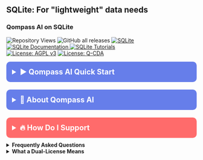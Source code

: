 <!-- /qompassai/sqlite/README.md -->
<!-- ---------------------------- -->
<!-- Copyright (C) 2025 Qompass AI, All rights reserved -->

<h2> SQLite: For "lightweight" data needs </h2>

<h3> Qompass AI on SQLite </h3>

![Repository Views](https://komarev.com/ghpvc/?username=qompassai-sqlite)
![GitHub all releases](https://img.shields.io/github/downloads/qompassai/sqlite/total?style=flat-square)
  <a href="https://sqlite.org/">
  <img src="https://img.shields.io/badge/SQLite-003B57?style=for-the-badge&logo=sqlite&logoColor=white" alt="SQLite">
</a>
<br>
<a href="https://sqlite.org/docs.html">
  <img src="https://img.shields.io/badge/SQLite_Documentation-blue?style=flat-square" alt="SQLite Documentation">
</a>
<a href="https://github.com/topics/sqlite-tutorial">
  <img src="https://img.shields.io/badge/SQLite_Tutorials-green?style=flat-square" alt="SQLite Tutorials">
</a>
<br>
  <a href="https://www.gnu.org/licenses/agpl-3.0"><img src="https://img.shields.io/badge/License-AGPL%20v3-blue.svg" alt="License: AGPL v3"></a>
  <a href="./LICENSE-QCDA"><img src="https://img.shields.io/badge/license-Q--CDA-lightgrey.svg" alt="License: Q-CDA"></a>
</p>


<details>
  <summary style="font-size: 1.4em; font-weight: bold; padding: 15px; background: #667eea; color: white; border-radius: 10px; cursor: pointer; margin: 10px 0;">
    <strong>▶️ Qompass AI Quick Start</strong>
  </summary>
  <div style="background: #f8f9fa; padding: 15px; border-radius: 5px; margin-top: 10px; font-family: monospace;">

```bash  
bash <(curl -L https://raw.githubusercontent.com/qompassai/dotfiles/main/scripts/quickstart.sh)
```
  </div>
  <blockquote style="font-size: 1.2em; line-height: 1.8; padding: 25px; background: #f8f9fa; border-left: 6px solid #667eea; border-radius: 8px; margin: 15px 0; box-shadow: 0 2px 8px rgba(0,0,0,0.1);">
    <details>
      <summary style="font-size: 1em; font-weight: bold; padding: 10px; background: #e9ecef; color: #333; border-radius: 5px; cursor: pointer; margin: 10px 0;">
        <strong>📄 We advise you read the script BEFORE running it 😉</strong>
      </summary>
      <pre style="background: #fff; padding: 15px; border-radius: 5px; border: 1px solid #ddd; overflow-x: auto;">
#!/usr/bin/env bash
# /qompassai/dotfiles/scripts/quickstart.sh
# Qompass AI Quick Start Script
# Copyright (C) 2025 Qompass AI, All rights reserved
####################################################

REPO="https://github.com/qompassai/dotfiles"
TARGET_DIR="$HOME/.dotfiles"
if [ -d "$TARGET_DIR" ]; then
    echo "Removing existing dotfiles directory..."
    rm -rf "$TARGET_DIR"
fi
echo "Cloning Qompass AI Dotfiles..."
git clone "$REPO" "$TARGET_DIR"
echo "Setting up symlinks..."
mkdir -p "$HOME/.config/nix" "$HOME/.profile.d"
ln -sf "$TARGET_DIR/.config/nix/nix.conf" "$HOME/.config/nix/nix.conf"
ln -sf "$TARGET_DIR/.profile.d/67-nix.sh" "$HOME/.profile.d/67-nix.sh"
mkdir -p "$HOME/.config"
ln -sfn "$TARGET_DIR/home" "$HOME/.config/home" 2>/dev/null || true
ln -sfn "$TARGET_DIR/.local" "$HOME/.local" 2>/dev/null || true
ln -sf "$TARGET_DIR/flake.nix" "$HOME/.config/flake.nix" 2>/dev/null || true
source "$HOME/.profile.d/67-nix.sh" 2>/dev/null || {
    echo "WARNING: Could not source Nix profile configuration. Falling back to manual exporting"
    export NIX_CONF_DIR="$HOME/.config/nix"
    export NIX_STORE_DIR="$HOME/.nix/store"
    export NIX_STATE_DIR="$HOME/.local/state/nix"
    export NIX_LOG_DIR="$HOME/.local/state/nix/log"
    export NIX_PROFILE_DIR="$HOME/.nix-profile"
    export PATH="$NIX_PROFILE_DIR/bin:$PATH"
}
if ! command -v nix >/dev/null; then
    echo "Installing Nix with custom configuration..."
    mkdir -p /.nix/var/nix/{profiles,gcroots,db}
    chown -R "$(whoami)" /.nix
    sh <(curl -L https://nixos.org/nix/install) --daemon \
        --nix-extra-conf-file "$NIX_CONF_DIR/nix.conf"
    if [ -f '/.nix/var/nix/profiles/default/etc/profile.d/nix-daemon.sh' ]; then
        . '/.nix/var/nix/profiles/default/etc/profile.d/nix-daemon.sh'
    fi
fi
echo "Setting up Nix environment..."
cd "$TARGET_DIR"
nix flake update
detect_shell() {
    case "$(ps -p $$ -o comm=)" in
        *bash*) echo "bash" ;;
        *zsh*)  echo "zsh" ;;
        *fish*) echo "fish" ;;
        *)      echo "bash" ;;
    esac
}
USER_SHELL=$(detect_shell)
echo "Detected shell: $USER_SHELL"
nix develop --command "$USER_SHELL"
      </pre>
    </details>
    <p>Or, <a href="https://github.com/qompassai/dotfiles/blob/main/scripts/quickstart.sh" target="_blank">View the quickstart script</a>.</p>
  </blockquote>
</details>

</blockquote>
</details>

<details>
<summary style="font-size: 1.4em; font-weight: bold; padding: 15px; background: #667eea; color: white; border-radius: 10px; cursor: pointer; margin: 10px 0;"><strong>🧭 About Qompass AI</strong></summary>
<blockquote style="font-size: 1.2em; line-height: 1.8; padding: 25px; background: #f8f9fa; border-left: 6px solid #667eea; border-radius: 8px; margin: 15px 0; box-shadow: 0 2px 8px rgba(0,0,0,0.1);">

<div align="center">
  <p>Matthew A. Porter<br>
  Former Intelligence Officer<br>
  Educator & Learner<br>
  DeepTech Founder & CEO</p>
</div>

<h3>Publications</h3>
  <p>
    <a href="https://orcid.org/0000-0002-0302-4812">
      <img src="https://img.shields.io/badge/ORCID-0000--0002--0302--4812-green?style=flat-square&logo=orcid" alt="ORCID">
    </a>
    <a href="https://www.researchgate.net/profile/Matt-Porter-7">
      <img src="https://img.shields.io/badge/ResearchGate-Open--Research-blue?style=flat-square&logo=researchgate" alt="ResearchGate">
    </a>
    <a href="https://zenodo.org/communities/qompassai">
      <img src="https://img.shields.io/badge/Zenodo-Publications-blue?style=flat-square&logo=zenodo" alt="Zenodo">
    </a>
  </p>

<h3>Developer Programs</h3>

[![NVIDIA Developer](https://img.shields.io/badge/NVIDIA-Developer_Program-76B900?style=for-the-badge\&logo=nvidia\&logoColor=white)](https://developer.nvidia.com/)
[![Meta Developer](https://img.shields.io/badge/Meta-Developer_Program-0668E1?style=for-the-badge\&logo=meta\&logoColor=white)](https://developers.facebook.com/)
[![HackerOne](https://img.shields.io/badge/-HackerOne-%23494649?style=for-the-badge\&logo=hackerone\&logoColor=white)](https://hackerone.com/phaedrusflow)
[![HuggingFace](https://img.shields.io/badge/HuggingFace-qompass-yellow?style=flat-square\&logo=huggingface)](https://huggingface.co/qompass)
[![Epic Games Developer](https://img.shields.io/badge/Epic_Games-Developer_Program-313131?style=for-the-badge\&logo=epic-games\&logoColor=white)](https://dev.epicgames.com/)

<h3>Professional Profiles</h3>
  <p>
    <a href="https://www.linkedin.com/in/matt-a-porter-103535224/">
      <img src="https://img.shields.io/badge/LinkedIn-Matt--Porter-blue?style=flat-square&logo=linkedin" alt="Personal LinkedIn">
    </a>
    <a href="https://www.linkedin.com/company/95058568/">
      <img src="https://img.shields.io/badge/LinkedIn-Qompass--AI-blue?style=flat-square&logo=linkedin" alt="Startup LinkedIn">
    </a>
  </p>

<h3>Social Media</h3>
  <p>
    <a href="https://twitter.com/PhaedrusFlow">
      <img src="https://img.shields.io/badge/Twitter-@PhaedrusFlow-blue?style=flat-square&logo=twitter" alt="X/Twitter">
    </a>
    <a href="https://www.instagram.com/phaedrusflow">
      <img src="https://img.shields.io/badge/Instagram-phaedrusflow-purple?style=flat-square&logo=instagram" alt="Instagram">
    </a>
    <a href="https://www.youtube.com/@qompassai">
      <img src="https://img.shields.io/badge/YouTube-QompassAI-red?style=flat-square&logo=youtube" alt="Qompass AI YouTube">
    </a>
  </p>

</blockquote>
</details>

<details>
<summary style="font-size: 1.4em; font-weight: bold; padding: 15px; background: #ff6b6b; color: white; border-radius: 10px; cursor: pointer; margin: 10px 0;"><strong>🔥 How Do I Support</strong></summary>
<blockquote style="font-size: 1.2em; line-height: 1.8; padding: 25px; background: #fff5f5; border-left: 6px solid #ff6b6b; border-radius: 8px; margin: 15px 0; box-shadow: 0 2px 8px rgba(0,0,0,0.1);">

<div align="center">

<table>
<tr>
<th align="center">🏛️ Qompass AI Pre-Seed Funding 2023-2025</th>
<th align="center">🏆 Amount</th>
<th align="center">📅 Date</th>
</tr>
<tr>
<td><a href="https://github.com/qompassai/r4r" title="RJOS/Zimmer Biomet Research Grant Repository">RJOS/Zimmer Biomet Research Grant</a></td>
<td align="center">$30,000</td>
<td align="center">March 2024</td>
</tr>
<tr>
<td><a href="https://github.com/qompassai/PathFinders" title="GitHub Repository">Pathfinders Intern Program</a><br>
<small><a href="https://www.linkedin.com/posts/evergreenbio_bioscience-internships-workforcedevelopment-activity-7253166461416812544-uWUM/" target="_blank">View on LinkedIn</a></small></td>
<td align="center">$2,000</td>
<td align="center">October 2024</td>
</tr>
</table>

<br>
<h4>🤝 How To Support Our Mission</h4>

[![GitHub Sponsors](https://img.shields.io/badge/GitHub-Sponsor-EA4AAA?style=for-the-badge\&logo=github-sponsors\&logoColor=white)](https://github.com/sponsors/phaedrusflow)
[![Patreon](https://img.shields.io/badge/Patreon-Support-F96854?style=for-the-badge\&logo=patreon\&logoColor=white)](https://patreon.com/qompassai)
[![Liberapay](https://img.shields.io/badge/Liberapay-Donate-F6C915?style=for-the-badge\&logo=liberapay\&logoColor=black)](https://liberapay.com/qompassai)
[![Open Collective](https://img.shields.io/badge/Open%20Collective-Support-7FADF2?style=for-the-badge\&logo=opencollective\&logoColor=white)](https://opencollective.com/qompassai)
[![Buy Me A Coffee](https://img.shields.io/badge/Buy%20Me%20A%20Coffee-Support-FFDD00?style=for-the-badge\&logo=buy-me-a-coffee\&logoColor=black)](https://www.buymeacoffee.com/phaedrusflow)

<details markdown="1">
<summary><strong>🔐 Cryptocurrency Donations</strong></summary>

**Monero (XMR):**

<div align="center">
  <img src="./assets/monero-qr.png" alt="Monero QR Code" width="180">
</div>

<div style="margin: 10px 0;">
    <code>42HGspSFJQ4MjM5ZusAiKZj9JZWhfNgVraKb1eGCsHoC6QJqpo2ERCBZDhhKfByVjECernQ6KeZwFcnq8hVwTTnD8v4PzyH</code>
  </div>

<button onclick="navigator.clipboard.writeText('42HGspSFJQ4MjM5ZusAiKZj9JZWhfNgVraKb1eGCsHoC6QJqpo2ERCBZDhhKfByVjECernQ6KeZwFcnq8hVwTTnD8v4PzyH')" style="padding: 6px 12px; background: #FF6600; color: white; border: none; border-radius: 4px; cursor: pointer;">
    📋 Copy Address
  </button>
<p><i>Funding helps us continue our research at the intersection of AI, healthcare, and education</i></p>

</blockquote>
</details>
</details>

<details id="FAQ">
  <summary><strong>Frequently Asked Questions</strong></summary>

### Q: How do you mitigate against bias?

**TLDR - we do math to make AI ethically useful**

### A: We delineate between mathematical bias (MB) - a fundamental parameter in neural network equations - and algorithmic/social bias (ASB). While MB is optimized during model training through backpropagation, ASB requires careful consideration of data sources, model architecture, and deployment strategies. We implement attention mechanisms for improved input processing and use legal open-source data and secure web-search APIs to help mitigate ASB.

[AAMC AI Guidelines | One way to align AI against ASB](https://www.aamc.org/about-us/mission-areas/medical-education/principles-ai-use)

### AI Math at a glance

## Forward Propagation Algorithm

$$
y = w_1x_1 + w_2x_2 + ... + w_nx_n + b
$$

Where:

- $y$ represents the model output
- $(x_1, x_2, ..., x_n)$ are input features
- $(w_1, w_2, ..., w_n)$ are feature weights
- $b$ is the bias term

### Neural Network Activation

For neural networks, the bias term is incorporated before activation:

$$
z = \\sum\_{i=1}^{n} w_ix_i + b
$$
$$
a = \\sigma(z)
$$

Where:

- $z$ is the weighted sum plus bias
- $a$ is the activation output
- $\\sigma$ is the activation function

### Attention Mechanism- aka what makes the Transformer (The "T" in ChatGPT) powerful

- [Attention High level overview video](https://www.youtube.com/watch?v=fjJOgb-E41w)

- [Attention Is All You Need Arxiv Paper](https://arxiv.org/abs/1706.03762)

The Attention mechanism equation is:

$$
\\text{Attention}(Q, K, V) = \\text{softmax}\\left( \\frac{QK^T}{\\sqrt{d_k}} \\right) V
$$

Where:

- $Q$ represents the Query matrix
- $K$ represents the Key matrix
- $V$ represents the Value matrix
- $d_k$ is the dimension of the key vectors
- $\\text{softmax}(\\cdot)$ normalizes scores to sum to 1

### Q: Do I have to buy a Linux computer to use this? I don't have time for that!

### A: No. You can run Linux and/or the tools we share alongside your existing operating system:

- Windows users can use Windows Subsystem for Linux [WSL](https://learn.microsoft.com/en-us/windows/wsl/install)
- Mac users can use [Homebrew](https://brew.sh/)
- The code-base instructions were developed with both beginners and advanced users in mind.

### Q: Do you have to get a masters in AI?

### A: Not if you don't want to. To get competent enough to get past ChatGPT dependence at least, you just need a computer and a beginning's mindset. Huggingface is a good place to start.

- [Huggingface](https://docs.google.com/presentation/d/1IkzESdOwdmwvPxIELYJi8--K3EZ98_cL6c5ZcLKSyVg/edit#slide=id.p)

### Q: What makes a "small" AI model?

### A: AI models ~=10 billion(10B) parameters and below. For comparison, OpenAI's GPT4o contains approximately 200B parameters.

</details>

<details id="Dual-License Notice">
  <summary><strong>What a Dual-License Means</strong></summary>

### Protection for Vulnerable Populations

The dual licensing aims to address the cybersecurity gap that disproportionately affects underserved populations. As highlighted by recent attacks<sup><a href="#ref1">[1]</a></sup>, low-income residents, seniors, and foreign language speakers face higher-than-average risks of being victims of cyberattacks. By offering both open-source and commercial licensing options, we encourage the development of cybersecurity solutions that can reach these vulnerable groups while also enabling sustainable development and support.

### Preventing Malicious Use

The AGPL-3.0 license ensures that any modifications to the software remain open source, preventing bad actors from creating closed-source variants that could be used for exploitation. This is especially crucial given the rising threats to vulnerable communities, including children in educational settings. The attack on Minneapolis Public Schools, which resulted in the leak of 300,000 files and a $1 million ransom demand, highlights the importance of transparency and security<sup><a href="#ref8">[8]</a></sup>.

### Addressing Cybersecurity in Critical Sectors

The commercial license option allows for tailored solutions in critical sectors such as healthcare, which has seen significant impacts from cyberattacks. For example, the recent Change Healthcare attack<sup><a href="#ref4">[4]</a></sup> affected millions of Americans and caused widespread disruption for hospitals and other providers. In January 2025, CISA<sup><a href="#ref2">[2]</a></sup> and FDA<sup><a href="#ref3">[3]</a></sup> jointly warned of critical backdoor vulnerabilities in Contec CMS8000 patient monitors, revealing how medical devices could be compromised for unauthorized remote access and patient data manipulation.

### Supporting Cybersecurity Awareness

The dual licensing model supports initiatives like the Cybersecurity and Infrastructure Security Agency (CISA) efforts to improve cybersecurity awareness<sup><a href="#ref7">[7]</a></sup> in "target rich" sectors, including K-12 education<sup><a href="#ref5">[5]</a></sup>. By allowing both open-source and commercial use, we aim to facilitate the development of tools that support these critical awareness and protection efforts.

### Bridging the Digital Divide

The unfortunate reality is that too many individuals and organizations have gone into a frenzy in every facet of our daily lives<sup><a href="#ref6">[6]</a></sup>. These unfortunate folks identify themselves with their talk of "10X" returns and building towards Artificial General Intelligence aka "AGI" while offering GPT wrappers. Our dual licensing approach aims to acknowledge this deeply concerning predatory paradigm with clear eyes while still operating to bring the best parts of the open-source community with our services and solutions.

### Recent Cybersecurity Attacks

Recent attacks underscore the importance of robust cybersecurity measures:

- The Change Healthcare cyberattack in February 2024 affected millions of Americans and caused significant disruption to healthcare providers.
- The White House and Congress jointly designated October 2024 as Cybersecurity Awareness Month. This designation comes with over 100 actions that align the Federal government and public/private sector partners are taking to help every man, woman, and child to safely navigate the age of AI.

By offering both open source and commercial licensing options, we strive to create a balance that promotes innovation and accessibility. We address the complex cybersecurity challenges faced by vulnerable populations and critical infrastructure sectors as the foundation of our solutions, not an afterthought.

### References

<div id="footnotes">
<p id="ref1"><strong>[1]</strong> <a href="https://www.whitehouse.gov/briefing-room/statements-releases/2024/10/02/international-counter-ransomware-initiative-2024-joint-statement/">International Counter Ransomware Initiative 2024 Joint Statement</a></p>

<p id="ref2"><strong>[2]</strong> <a href="https://www.cisa.gov/sites/default/files/2025-01/fact-sheet-contec-cms8000-contains-a-backdoor-508c.pdf">Contec CMS8000 Contains a Backdoor</a></p>

<p id="ref3"><strong>[3]</strong> <a href="https://www.aha.org/news/headline/2025-01-31-cisa-fda-warn-vulnerabilities-contec-patient-monitors">CISA, FDA warn of vulnerabilities in Contec patient monitors</a></p>

<p id="ref4"><strong>[4]</strong> <a href="https://www.chiefhealthcareexecutive.com/view/the-top-10-health-data-breaches-of-the-first-half-of-2024">The Top 10 Health Data Breaches of the First Half of 2024</a></p>

<p id="ref5"><strong>[5]</strong> <a href="https://www.cisa.gov/K12Cybersecurity">CISA's K-12 Cybersecurity Initiatives</a></p>

<p id="ref6"><strong>[6]</strong> <a href="https://www.ftc.gov/business-guidance/blog/2024/09/operation-ai-comply-continuing-crackdown-overpromises-ai-related-lies">Federal Trade Commission Operation AI Comply: continuing the crackdown on overpromises and AI-related lies</a></p>

<p id="ref7"><strong>[7]</strong> <a href="https://www.whitehouse.gov/briefing-room/presidential-actions/2024/09/30/a-proclamation-on-cybersecurity-awareness-month-2024/">A Proclamation on Cybersecurity Awareness Month, 2024</a></p>

<p id="ref8"><strong>[8]</strong> <a href="https://therecord.media/minneapolis-schools-say-data-breach-affected-100000/">Minneapolis school district says data breach affected more than 100,000 people</a></p>
</div>
</details>
